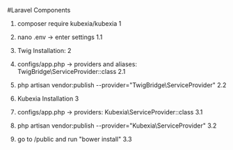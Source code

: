 #Laravel Components

1. composer require kubexia/kubexia 1
1. nano .env -> enter settings 1.1

2. Twig Installation: 2
1. configs/app.php  -> providers and aliases: TwigBridge\ServiceProvider::class 2.1
2. php artisan vendor:publish --provider="TwigBridge\ServiceProvider" 2.2
    
3. Kubexia Installation 3
1. configs/app.php  -> providers: Kubexia\ServiceProvider::class 3.1
2. php artisan vendor:publish --provider="Kubexia\ServiceProvider" 3.2
3. go to /public and run "bower install" 3.3
